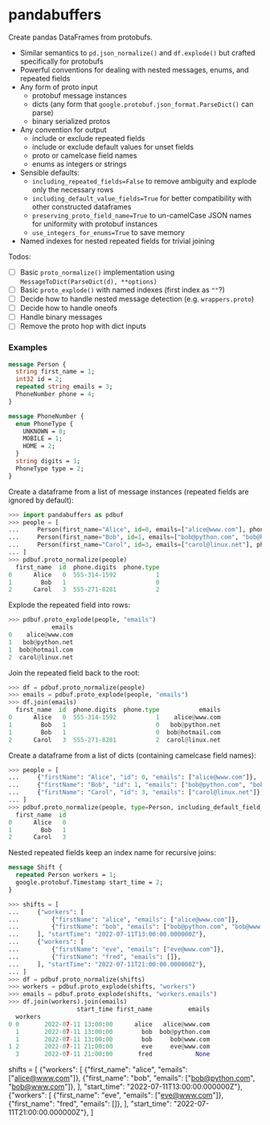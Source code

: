 # pandabuffers

Create pandas DataFrames from protobufs.

* Similar semantics to `pd.json_normalize()` and `df.explode()` but crafted specifically for protobufs
* Powerful conventions for dealing with nested messages, enums, and repeated fields
* Any form of proto input
  * protobuf message instances
  * dicts (any form that `google.protobuf.json_format.ParseDict()` can parse)
  * binary serialized protos
* Any convention for output
  * include or exclude repeated fields
  * include or exclude default values for unset fields
  * proto or camelcase field names
  * enums as integers or strings
* Sensible defaults:
  * `including_repeated_fields=False` to remove ambiguity and explode only the necessary rows
  * `including_default_value_fields=True` for better compatibility with other constructed dataframes
  * `preserving_proto_field_name=True` to un-camelCase JSON names for uniformity with protobuf instances
  * `use_integers_for_enums=True` to save memory
* Named indexes for nested repeated fields for trivial joining

Todos:
- [ ] Basic `proto_normalize()` implementation using `MessageToDict(ParseDict(d), **options)`
- [ ] Basic `proto_explode()` with named indexes (first index as `""`?)
- [ ] Decide how to handle nested message detection (e.g. `wrappers.proto`)
- [ ] Decide how to handle oneofs
- [ ] Handle binary messages
- [ ] Remove the proto hop with dict inputs

### Examples

```protobuf
message Person {
  string first_name = 1;
  int32 id = 2;
  repeated string emails = 3;
  PhoneNumber phone = 4;
}

message PhoneNumber {
  enum PhoneType {
    UNKNOWN = 0;
    MOBILE = 1;
    HOME = 2;
  }
  string digits = 1;
  PhoneType type = 2;
}
```

Create a dataframe from a list of message instances (repeated fields are ignored by default):

```python
>>> import pandabuffers as pdbuf
>>> people = [
...     Person(first_name="Alice", id=0, emails=["alice@www.com"], phone=PhoneNumber(digits="555-314-1592", type=1)),
...     Person(first_name="Bob", id=1, emails=["bob@python.com", "bob@hotmail.com"]),
...     Person(first_name="Carol", id=3, emails=["carol@linux.net"], phone=PhoneNumber(digits="555-271-8281", type=2)),
... ]
>>> pdbuf.proto_normalize(people)
  first_name  id  phone.digits  phone.type
0      Alice   0  555-314-1592           1
1        Bob   1                         0
2      Carol   3  555-271-8281           2
```

Explode the repeated field into rows:

```python
>>> pdbuf.proto_explode(people, "emails")
            emails
0    alice@www.com
1   bob@python.net
1  bob@hotmail.com
2  carol@linux.net
```

Join the repeated field back to the root:

```python
>>> df = pdbuf.proto_normalize(people)
>>> emails = pdbuf.proto_explode(people, "emails")
>>> df.join(emails)
  first_name  id  phone.digits  phone.type           emails
0      Alice   0  555-314-1592           1    alice@www.com
1        Bob   1                         0   bob@python.net
1        Bob   1                         0  bob@hotmail.com
2      Carol   3  555-271-8281           2  carol@linux.net
```

Create a dataframe from a list of dicts (containing camelcase field names):

```python
>>> people = [
...     {"firstName": "Alice", "id": 0, "emails": ["alice@www.com"]},
...     {"firstName": "Bob", "id": 1, "emails": ["bob@python.com", "bob@hotmail.com"]},
...     {"firstName": "Carol", "id": 3, "emails": ["carol@linux.net"]},
... ]
>>> pdbuf.proto_normalize(people, type=Person, including_default_field_names=False)
  first_name  id
0      Alice   0
1        Bob   1
2      Carol   3
```

Nested repeated fields keep an index name for recursive joins:

```protobuf
message Shift {
  repeated Person workers = 1;
  google.protobuf.Timestamp start_time = 2;
}
```

```python
>>> shifts = [
...     {"workers": [
...         {"firstName": "alice", "emails": ["alice@www.com"]},
...         {"firstName": "bob", "emails": ["bob@python.com", "bob@www.com"]},
...     ], "startTime": "2022-07-11T13:00:00.000000Z"},
...     {"workers": [
...         {"firstName": "eve", "emails": ["eve@www.com"]},
...         {"firstName": "fred", "emails": []},
...     ], "startTime": "2022-07-11T21:00:00.000000Z"},
... ]
>>> df = pdbuf.proto_normalize(shifts)
>>> workers = pdbuf.proto_explode(shifts, "workers")
>>> emails = pdbuf.proto_explode(shifts, "workers.emails")
>>> df.join(workers).join(emails)
                   start_time first_name          emails
  workers
0 0       2022-07-11 13:00:00      alice   alice@www.com
  1       2022-07-11 13:00:00        bob  bob@python.com
  1       2022-07-11 13:00:00        bob     bob@www.com
1 2       2022-07-11 21:00:00        eve     eve@www.com
  3       2022-07-11 21:00:00       fred            None
```


shifts = [
    {"workers": [
        {"first_name": "alice", "emails": ["alice@www.com"]},
        {"first_name": "bob", "emails": ["bob@python.com", "bob@www.com"]},
    ], "start_time": "2022-07-11T13:00:00.000000Z"},
    {"workers": [
        {"first_name": "eve", "emails": ["eve@www.com"]},
        {"first_name": "fred", "emails": []},
    ], "start_time": "2022-07-11T21:00:00.000000Z"},
]
